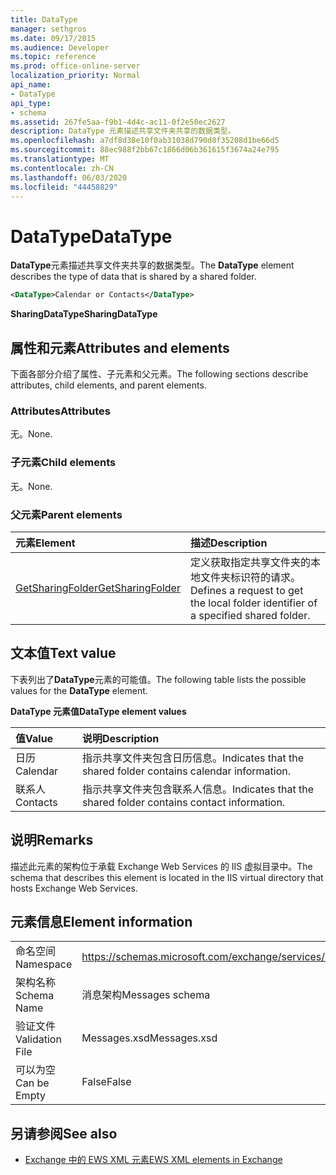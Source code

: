 ```yaml
---
title: DataType
manager: sethgros
ms.date: 09/17/2015
ms.audience: Developer
ms.topic: reference
ms.prod: office-online-server
localization_priority: Normal
api_name:
- DataType
api_type:
- schema
ms.assetid: 267fe5aa-f9b1-4d4c-ac11-0f2e50ec2627
description: DataType 元素描述共享文件夹共享的数据类型。
ms.openlocfilehash: a7df8d38e10f0ab31038d790d8f35208d1be66d5
ms.sourcegitcommit: 88ec988f2bb67c1866d06b361615f3674a24e795
ms.translationtype: MT
ms.contentlocale: zh-CN
ms.lasthandoff: 06/03/2020
ms.locfileid: "44458829"
---
```

# <a name="datatype"></a><span data-ttu-id="6ace3-103">DataType</span><span class="sxs-lookup"><span data-stu-id="6ace3-103">DataType</span></span>

<span data-ttu-id="6ace3-104">**DataType**元素描述共享文件夹共享的数据类型。</span><span class="sxs-lookup"><span data-stu-id="6ace3-104">The **DataType** element describes the type of data that is shared by a shared folder.</span></span> 
  
```xml
<DataType>Calendar or Contacts</DataType>
```

<span data-ttu-id="6ace3-105">**SharingDataType**</span><span class="sxs-lookup"><span data-stu-id="6ace3-105">**SharingDataType**</span></span>

## <a name="attributes-and-elements"></a><span data-ttu-id="6ace3-106">属性和元素</span><span class="sxs-lookup"><span data-stu-id="6ace3-106">Attributes and elements</span></span>

<span data-ttu-id="6ace3-107">下面各部分介绍了属性、子元素和父元素。</span><span class="sxs-lookup"><span data-stu-id="6ace3-107">The following sections describe attributes, child elements, and parent elements.</span></span>
  
### <a name="attributes"></a><span data-ttu-id="6ace3-108">Attributes</span><span class="sxs-lookup"><span data-stu-id="6ace3-108">Attributes</span></span>

<span data-ttu-id="6ace3-109">无。</span><span class="sxs-lookup"><span data-stu-id="6ace3-109">None.</span></span>
  
### <a name="child-elements"></a><span data-ttu-id="6ace3-110">子元素</span><span class="sxs-lookup"><span data-stu-id="6ace3-110">Child elements</span></span>

<span data-ttu-id="6ace3-111">无。</span><span class="sxs-lookup"><span data-stu-id="6ace3-111">None.</span></span>
  
### <a name="parent-elements"></a><span data-ttu-id="6ace3-112">父元素</span><span class="sxs-lookup"><span data-stu-id="6ace3-112">Parent elements</span></span>

|<span data-ttu-id="6ace3-113">**元素**</span><span class="sxs-lookup"><span data-stu-id="6ace3-113">**Element**</span></span>|<span data-ttu-id="6ace3-114">**描述**</span><span class="sxs-lookup"><span data-stu-id="6ace3-114">**Description**</span></span>|
|:-----|:-----|
|[<span data-ttu-id="6ace3-115">GetSharingFolder</span><span class="sxs-lookup"><span data-stu-id="6ace3-115">GetSharingFolder</span></span>](getsharingfolder.md) <br/> |<span data-ttu-id="6ace3-116">定义获取指定共享文件夹的本地文件夹标识符的请求。</span><span class="sxs-lookup"><span data-stu-id="6ace3-116">Defines a request to get the local folder identifier of a specified shared folder.</span></span>  <br/> |
   
## <a name="text-value"></a><span data-ttu-id="6ace3-117">文本值</span><span class="sxs-lookup"><span data-stu-id="6ace3-117">Text value</span></span>

<span data-ttu-id="6ace3-118">下表列出了**DataType**元素的可能值。</span><span class="sxs-lookup"><span data-stu-id="6ace3-118">The following table lists the possible values for the **DataType** element.</span></span> 
  
<span data-ttu-id="6ace3-119">**DataType 元素值**</span><span class="sxs-lookup"><span data-stu-id="6ace3-119">**DataType element values**</span></span>

|<span data-ttu-id="6ace3-120">**值**</span><span class="sxs-lookup"><span data-stu-id="6ace3-120">**Value**</span></span>|<span data-ttu-id="6ace3-121">**说明**</span><span class="sxs-lookup"><span data-stu-id="6ace3-121">**Description**</span></span>|
|:-----|:-----|
|<span data-ttu-id="6ace3-122">日历</span><span class="sxs-lookup"><span data-stu-id="6ace3-122">Calendar</span></span>  <br/> |<span data-ttu-id="6ace3-123">指示共享文件夹包含日历信息。</span><span class="sxs-lookup"><span data-stu-id="6ace3-123">Indicates that the shared folder contains calendar information.</span></span>  <br/> |
|<span data-ttu-id="6ace3-124">联系人</span><span class="sxs-lookup"><span data-stu-id="6ace3-124">Contacts</span></span>  <br/> |<span data-ttu-id="6ace3-125">指示共享文件夹包含联系人信息。</span><span class="sxs-lookup"><span data-stu-id="6ace3-125">Indicates that the shared folder contains contact information.</span></span>  <br/> |
   
## <a name="remarks"></a><span data-ttu-id="6ace3-126">说明</span><span class="sxs-lookup"><span data-stu-id="6ace3-126">Remarks</span></span>

<span data-ttu-id="6ace3-127">描述此元素的架构位于承载 Exchange Web Services 的 IIS 虚拟目录中。</span><span class="sxs-lookup"><span data-stu-id="6ace3-127">The schema that describes this element is located in the IIS virtual directory that hosts Exchange Web Services.</span></span>
  
## <a name="element-information"></a><span data-ttu-id="6ace3-128">元素信息</span><span class="sxs-lookup"><span data-stu-id="6ace3-128">Element information</span></span>

|||
|:-----|:-----|
|<span data-ttu-id="6ace3-129">命名空间</span><span class="sxs-lookup"><span data-stu-id="6ace3-129">Namespace</span></span>  <br/> |https://schemas.microsoft.com/exchange/services/2006/messages  <br/> |
|<span data-ttu-id="6ace3-130">架构名称</span><span class="sxs-lookup"><span data-stu-id="6ace3-130">Schema Name</span></span>  <br/> |<span data-ttu-id="6ace3-131">消息架构</span><span class="sxs-lookup"><span data-stu-id="6ace3-131">Messages schema</span></span>  <br/> |
|<span data-ttu-id="6ace3-132">验证文件</span><span class="sxs-lookup"><span data-stu-id="6ace3-132">Validation File</span></span>  <br/> |<span data-ttu-id="6ace3-133">Messages.xsd</span><span class="sxs-lookup"><span data-stu-id="6ace3-133">Messages.xsd</span></span>  <br/> |
|<span data-ttu-id="6ace3-134">可以为空</span><span class="sxs-lookup"><span data-stu-id="6ace3-134">Can be Empty</span></span>  <br/> |<span data-ttu-id="6ace3-135">False</span><span class="sxs-lookup"><span data-stu-id="6ace3-135">False</span></span>  <br/> |
   
## <a name="see-also"></a><span data-ttu-id="6ace3-136">另请参阅</span><span class="sxs-lookup"><span data-stu-id="6ace3-136">See also</span></span>

- [<span data-ttu-id="6ace3-137">Exchange 中的 EWS XML 元素</span><span class="sxs-lookup"><span data-stu-id="6ace3-137">EWS XML elements in Exchange</span></span>](ews-xml-elements-in-exchange.md)

